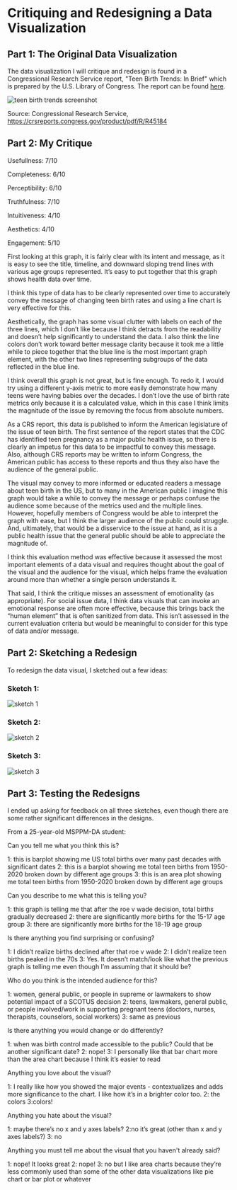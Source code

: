 # Critiquing and Redesigning a Data Visualization

## Part 1: The Original Data Visualization

The data visualization I will critique and redesign is found in a Congressional Research Service report, "Teen Birth Trends: In Brief" which is prepared by the U.S. Library of Congress. The report can be found [here](https://crsreports.congress.gov/product/pdf/R/R45184).


![teen birth trends screenshot](https://github.com/epinnette/data-viz-repository/assets/143022629/264d2066-9ef5-4112-abbc-59e2e14a9071)



Source: Congressional Research Service, https://crsreports.congress.gov/product/pdf/R/R45184


## Part 2: My Critique

Usefullness: 7/10

Completeness: 6/10

Perceptibility: 6/10

Truthfulness: 7/10

Intuitiveness: 4/10

Aesthetics: 4/10

Engagement: 5/10


First looking at this graph, it is fairly clear with its intent and message, as it is easy to see the title, timeline, and downward sloping trend lines with various age groups represented. It’s easy to put together that this graph shows health data over time.

I think this type of data has to be clearly represented over time to accurately convey the message of changing teen birth rates and using a line chart is very effective for this.

Aesthetically, the graph has some visual clutter with labels on each of the three lines, which I don’t like because I think detracts from the readability and doesn’t help significantly to understand the data. I also think the line colors don’t work toward better message clarity because it took me a little while to piece together that the blue line is the most important graph element, with the other two lines representing subgroups of the data reflected in the blue line.

I think overall this graph is not great, but is fine enough. To redo it, I would try using a different y-axis metric to more easily demonstrate how many teens were having babies over the decades. I don’t love the use of birth rate metrics only because it is a calculated value, which in this case I think limits the magnitude of the issue by removing the focus from absolute numbers.

As a CRS report, this data is published to inform the American legislature of the issue of teen birth. The first sentence of the report states that the CDC has identified teen pregnancy as a major public health issue, so there is clearly an impetus for this data to be impactful to convey this message. Also, although CRS reports may be written to inform Congress, the American public has access to these reports and thus they also have the audience of the general public.

The visual may convey to more informed or educated readers a message about teen birth in the US, but to many in the American public I imagine this graph would take a while to convey the message or perhaps confuse the audience some because of the metrics used and the multiple lines. However, hopefully members of Congress would be able to interpret the graph with ease, but I think the larger audience of the public could struggle. And, ultimately, that would be a disservice to the issue at hand, as it is a public health issue that the general public should be able to appreciate the magnitude of.

I think this evaluation method was effective because it assessed the most important elements of a data visual and requires thought about the goal of the visual and the audience for the visual, which helps frame the evaluation around more than whether a single person understands it.

That said, I think the critique misses an assessment of emotionality (as appropriate). For social issue data, I think data visuals that can invoke an emotional response are often more effective, because this brings back the “human element” that is often sanitized from data. This isn’t assessed in the current evaluation criteria but would be meaningful to consider for this type of data and/or message.

## Part 2: Sketching a Redesign

To redesign the data visual, I sketched out a few ideas:

### Sketch 1:

![sketch 1](https://github.com/epinnette/data-viz-repository/assets/143022629/f8651b1f-d497-4284-81e8-9782c740d8e9)


### Sketch 2:

![sketch 2](https://github.com/epinnette/data-viz-repository/assets/143022629/e4ff2653-a4f0-4d17-9a2b-eb1d9b08c20f)


### Sketch 3:

![sketch 3](https://github.com/epinnette/data-viz-repository/assets/143022629/31ec0ba5-8998-409c-acb8-c8fe885bd268)


## Part 3: Testing the Redesigns

I ended up asking for feedback on all three sketches, even though there are some rather significant differences in the designs.

From a 25-year-old MSPPM-DA student:

Can you tell me what you think this is?

1: this is barplot showing me US total births over many past decades with significant dates
2: this is a barplot showing me total teen births from 1950-2020 broken down by different age groups
3: this is an area plot showing me total teen births from 1950-2020 broken down by different age groups


Can you describe to me what this is telling you?

1: this graph is telling me that after the roe v wade decision, total births gradually decreased
2: there are significantly more births for the 15-17 age group
3: there are significantly more births for the 18-19 age group


Is there anything you find surprising or confusing?

1: I didn’t realize births declined after that roe v wade
2: I didn’t realize teen births peaked in the 70s
3: Yes. It doesn’t match/look like what the previous graph is telling me even though I’m assuming that it should be?


Who do you think is the intended audience for this?

1: women, general public, or people in supreme or lawmakers to show potential impact of a SCOTUS decision 
2: teens, lawmakers, general public, or people involved/work in supporting pregnant teens (doctors, nurses, therapists, counselors, social workers)
3: same as previous


Is there anything you would change or do differently?

1: when was birth control made accessible to the public? Could that be another significant date?
2: nope!
3: I personally like that bar chart more than the area chart because I think it’s easier to read


Anything you love about the visual?

1: I really like how you showed the major events - contextualizes and adds more significance to the chart. I like how it’s in a brighter color too.
2: the colors
3:colors!


Anything you hate about the visual?

1: maybe there’s no x and y axes labels?
2:no it’s great (other than x and y axes labels?)
3: no


Anything you must tell me about the visual that you haven't already said?

1: nope! It looks great
2: nope!
3: no but I like area charts because they’re less commonly used than some of the other data visualizations like pie chart or bar plot or whatever 







